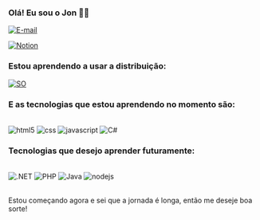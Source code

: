 
### Olá! Eu sou o Jon 👋🏻

[![E-mail](https://img.shields.io/badge/Gmail-D14836?style=for-the-badge&logo=gmail&logoColor=white)](mailto:jwps161999@gmail.com)

[![Notion](https://img.shields.io/badge/Notion-000000?style=for-the-badge&logo=notion&logoColor=white)](https://www.notion.so/Fullstack-JS-Plano-de-estudos-V2-6-b0553139084846a085f45e366e85470a)

### Estou aprendendo a usar a distribuição:

[![SO](https://img.shields.io/badge/Debian-A81D33?style=for-the-badge&logo=debian&logoColor=white)](https://www.debian.org/download)

### E as tecnologias que estou aprendendo no momento são:

<div style = "display: inline_block"><br/>
    <img alt="html5" src="https://img.shields.io/badge/HTML5-E34F26?style=for-the-badge&logo=html5&logoColor=white" />
    <img alt="css" src="https://img.shields.io/badge/CSS3-1572B6?style=for-the-badge&logo=css3&logoColor=white" />
    <img alt="javascript" src="https://img.shields.io/badge/JavaScript-F7DF1E?style=for-the-badge&logo=javascript&logoColor=black" />
    <img alt="C#" src="https://img.shields.io/badge/C%23-239120?style=for-the-badge&logo=c-sharp&logoColor=white" />
    

### Tecnologias que desejo aprender futuramente:
<div style = "display: inline_block"><br/>
    <img alt=".NET" src="https://img.shields.io/badge/.NET-5C2D91?style=for-the-badge&logo=.net&logoColor=white" />    
    <img alt="PHP" src="https://img.shields.io/badge/PHP-777BB4?style=for-the-badge&logo=php&logoColor=white" />
    <img alt="Java" src="https://img.shields.io/badge/Java-ED8B00?style=for-the-badge&logo=openjdk&logoColor=white" />
    <img alt="nodejs" src="https://img.shields.io/badge/Node.js-43853D?style=for-the-badge&logo=node.js&logoColor=white" />
</div>
</div>
</br>

Estou começando agora e sei que a jornada é longa, então me deseje boa sorte!
